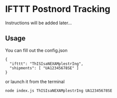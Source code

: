 # IFTTT Postnord Tracking

Instructions will be added later...

## Usage

You can fill out the config.json
```
{
  "ifttt": "ThISIsaNEXAMplestrIng",
  "shipments": [ "UA12345678SE" ]
}
```

or launch it from the terminal

`node index.js ThISIsaNEXAMplestrIng UA12345678SE`
